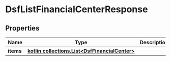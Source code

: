 
# DsfListFinancialCenterResponse

## Properties
Name | Type | Description | Notes
------------ | ------------- | ------------- | -------------
**items** | [**kotlin.collections.List&lt;DsfFinancialCenter&gt;**](DsfFinancialCenter.md) |  | 



